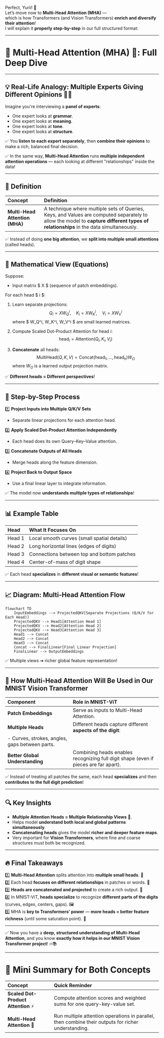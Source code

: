 Perfect, Yurii! 🚀  
Let’s move now to **Multi-Head Attention (MHA)** —  
which is how Transformers (and Vision Transformers) **enrich and diversify their attention**!  
I will explain it **properly step-by-step** in our full structured format:

---

# **🔖 Multi-Head Attention (MHA) 👑: Full Deep Dive**

---

## **💡 Real-Life Analogy: Multiple Experts Giving Different Opinions 🧠👥**

Imagine you're interviewing a **panel of experts**:  
- One expert looks at **grammar**.  
- One expert looks at **meaning**.  
- One expert looks at **tone**.  
- One expert looks at **structure**.  

✅ You **listen to each expert separately**, then **combine their opinions** to make a rich, balanced final decision.

✅ In the same way, **Multi-Head Attention** runs **multiple independent attention operations** — each looking at different "relationships" inside the data!

---

## **📌 Definition**

| Concept | Definition |
|:--------|:-----------|
| **Multi-Head Attention (MHA)** | A technique where multiple sets of Queries, Keys, and Values are computed separately to allow the model to **capture different types of relationships** in the data simultaneously. |

✅ Instead of doing **one big attention**, we **split into multiple small attentions** (called heads).

---

## **🧮 Mathematical View (Equations)**

Suppose:
- Input matrix $ X $ (sequence of patch embeddings).

For each head $ i $:
1. Learn separate projections:
$$
Q_i = X W_Q^i,\quad K_i = X W_K^i,\quad V_i = X W_V^i
$$
where $ W_Q^i, W_K^i, W_V^i $ are small learned matrices.

2. Compute Scaled Dot-Product Attention for head $i$:
$$
\text{head}_i = \text{Attention}(Q_i, K_i, V_i)
$$

3. **Concatenate** all heads:
$$
\text{MultiHead}(Q, K, V) = \text{Concat}(\text{head}_1, \dots, \text{head}_h)W_O
$$
where $W_O$ is a learned output projection matrix.

✅ **Different heads = Different perspectives**!

---

## **🔄 Step-by-Step Process**

1️⃣ **Project Inputs into Multiple Q/K/V Sets**  
- Separate linear projections for each attention head.

2️⃣ **Apply Scaled Dot-Product Attention Independently**  
- Each head does its own Query–Key–Value attention.

3️⃣ **Concatenate Outputs of All Heads**  
- Merge heads along the feature dimension.

4️⃣ **Project Back to Output Space**  
- Use a final linear layer to integrate information.

✅ The model now **understands multiple types of relationships**!

---

## **📊 Example Table**

| Head | What It Focuses On |
|:-----|:------------------|
| Head 1 | Local smooth curves (small spatial details) |
| Head 2 | Long horizontal lines (edges of digits) |
| Head 3 | Connections between top and bottom patches |
| Head 4 | Center-of-mass of digit shape |

✅ Each head **specializes** in **different visual or semantic features**!

---

## **📈 Diagram: Multi-Head Attention Flow**

```mermaid
flowchart TD
    InputEmbeddings --> ProjectedQKV[Separate Projections (Q/K/V for Each Head)]
    ProjectedQKV --> Head1[Attention Head 1]
    ProjectedQKV --> Head2[Attention Head 2]
    ProjectedQKV --> Head3[Attention Head 3]
    Head1 --> Concat
    Head2 --> Concat
    Head3 --> Concat
    Concat --> FinalLinear[Final Linear Projection]
    FinalLinear --> OutputEmbeddings
```

✅ Multiple views ➔ richer global feature representation!

---

## **🚀 How Multi-Head Attention Will Be Used in Our MNIST Vision Transformer**

| Component | Role in MNIST-ViT |
|:----------|:-----------------|
| **Patch Embeddings** | Serve as inputs to Multi-Head Attention. |
| **Multiple Heads** | Different heads capture different **aspects of the digit**:  
  - Curves, strokes, angles, gaps between parts. |
| **Better Global Understanding** | Combining heads enables recognizing full digit shape (even if pieces are far apart). |

✅ Instead of treating all patches the same, each head **specializes** and then **contributes to the full digit prediction**!

---

## **🔍 Key Insights**

- **Multiple Attention Heads = Multiple Relationship Views** 🌈.
- Helps model **understand both local and global patterns simultaneously**.
- **Concatenating heads** gives the model **richer and deeper feature maps**.
- Very important for **Vision Transformers**, where fine and coarse structures must both be recognized.

---

## **🔥 Final Takeaways**

1️⃣ **Multi-Head Attention** splits attention into **multiple small heads**. 🧠  
2️⃣ Each head **focuses on different relationships** in patches or words. 🎯  
3️⃣ **Heads are concatenated and projected** to create a rich output. 🔄  
4️⃣ In MNIST-ViT, **heads specialize** to recognize **different parts of the digits** (curves, edges, centers, gaps). 🖼️  
5️⃣ MHA is **key to Transformers’ power** — **more heads = better feature richness** (until some saturation point). 🚀

---

✅ Now you have a **deep, structured understanding of Multi-Head Attention**, and you know **exactly how it helps in our MNIST Vision Transformer project**! 🔥📚

---

# 🚀 Mini Summary for Both Concepts

| Concept | Quick Reminder |
|:--------|:---------------|
| **Scaled Dot-Product Attention** ⚡ | Compute attention scores and weighted sums for one query-key-value set. |
| **Multi-Head Attention** 👑 | Run multiple attention operations in parallel, then combine their outputs for richer understanding. |

